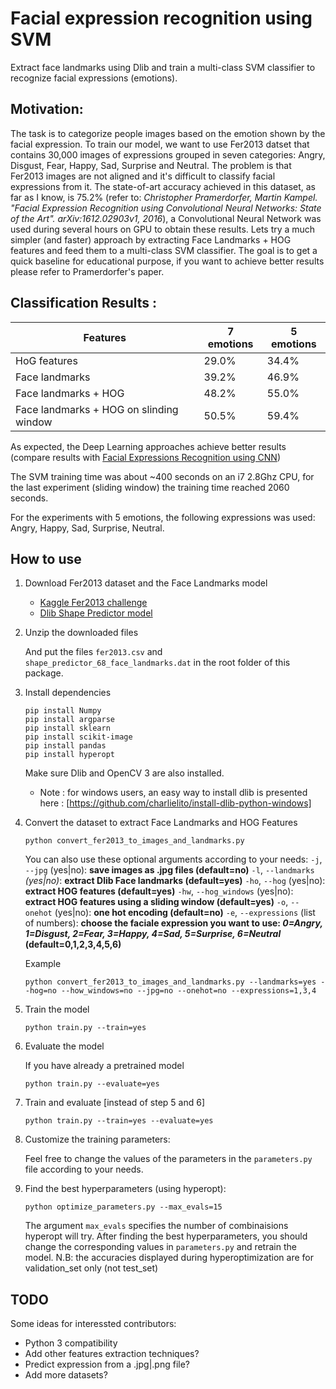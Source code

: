 # Facial expression recognition using SVM

Extract face landmarks using Dlib and train a multi-class SVM classifier to recognize facial expressions (emotions).


## Motivation:

The task is to categorize people images based on the emotion shown by the facial expression. 
To train our model, we want to use Fer2013 datset that contains 30,000 images of expressions grouped in seven categories: Angry, Disgust, Fear, Happy, Sad, Surprise and Neutral.
The problem is that Fer2013 images are not aligned and it's difficult to classify facial expressions from it.
The state-of-art accuracy achieved in this dataset, as far as I know, is 75.2% (refer to: *Christopher Pramerdorfer, Martin Kampel. "Facial Expression Recognition using Convolutional Neural Networks: State of the Art". arXiv:1612.02903v1, 2016*), a Convolutional Neural Network was used during several hours on GPU to obtain these results.
Lets try a much simpler (and faster) approach by extracting Face Landmarks + HOG features and feed them to a multi-class SVM classifier. The goal is to get a quick baseline for educational purpose, if you want to achieve better results please refer to Pramerdorfer's paper. 


## Classification Results :

|       Features                          |  7 emotions   |   5 emotions   |
|-----------------------------------------|---------------|----------------|
| HoG features                            |     29.0%     |      34.4%     |
| Face landmarks                          |     39.2%     |      46.9%     |
| Face landmarks + HOG                    |     48.2%     |      55.0%     |
| Face landmarks + HOG on slinding window |     50.5%     |      59.4%     |

As expected, the Deep Learning approaches achieve better results (compare results with [Facial Expressions Recognition using CNN](https://github.com/amineHorseman/facial-expression-recognition-using-cnn))

The SVM training time was about ~400 seconds on an i7 2.8Ghz CPU, for the last experiment (sliding window) the training time reached 2060 seconds.

For the experiments with 5 emotions, the following expressions was used: Angry, Happy, Sad, Surprise, Neutral.


## How to use

1. Download Fer2013 dataset and the Face Landmarks model

    - [Kaggle Fer2013 challenge](https://www.kaggle.com/c/challenges-in-representation-learning-facial-expression-recognition-challenge/data)
    - [Dlib Shape Predictor model](http://dlib.net/files/shape_predictor_68_face_landmarks.dat.bz2)

2. Unzip the downloaded files

    And put the files `fer2013.csv` and `shape_predictor_68_face_landmarks.dat` in the root folder of this package.

3. Install dependencies

    ```
    pip install Numpy
    pip install argparse
    pip install sklearn
    pip install scikit-image
    pip install pandas
    pip install hyperopt
    ```

    Make sure Dlib and OpenCV 3 are also installed.
    - Note : for windows users, an easy way to install dlib is presented here : [https://github.com/charlielito/install-dlib-python-windows]

4. Convert the dataset to extract Face Landmarks and HOG Features

    ```
    python convert_fer2013_to_images_and_landmarks.py
    ```

    You can also use these optional arguments according to your needs:
    `-j`, `--jpg` (yes|no): **save images as .jpg files (default=no)**
    `-l`, `--landmarks` *(yes|no)*: **extract Dlib Face landmarks (default=yes)**
    `-ho`, `--hog` (yes|no): **extract HOG features (default=yes)**
    `-hw`, `--hog_windows` (yes|no): **extract HOG features using a sliding window (default=yes)**
    `-o`, `--onehot` (yes|no): **one hot encoding (default=no)**
    `-e`, `--expressions` (list of numbers): **choose the faciale expression you want to use: *0=Angry, 1=Disgust, 2=Fear, 3=Happy, 4=Sad, 5=Surprise, 6=Neutral* (default=0,1,2,3,4,5,6)**

    Example
    ```
    python convert_fer2013_to_images_and_landmarks.py --landmarks=yes --hog=no --how_windows=no --jpg=no --onehot=no --expressions=1,3,4
    ```

5. Train the model

    ```
    python train.py --train=yes
    ```

6. Evaluate the model

    If you have already a pretrained model

    ```
    python train.py --evaluate=yes
    ```

7. Train and evaluate [instead of step 5 and 6]

    ```
    python train.py --train=yes --evaluate=yes 
    ```

8. Customize the training parameters:

    Feel free to change the values of the parameters in the `parameters.py` file according to your needs.

9. Find the best hyperparameters (using hyperopt):

    ```
    python optimize_parameters.py --max_evals=15
    ```
    The argument `max_evals` specifies the number of combinaisions hyperopt will try.
    After finding the best hyperparameters, you should change the corresponding values in `parameters.py` and retrain the model.
    N.B: the accuracies displayed during hyperoptimization are for validation_set only (not test_set)
    
## TODO
Some ideas for interessted contributors:
- Python 3 compatibility
- Add other features extraction techniques?
- Predict expression from a .jpg|.png file?
- Add more datasets?
